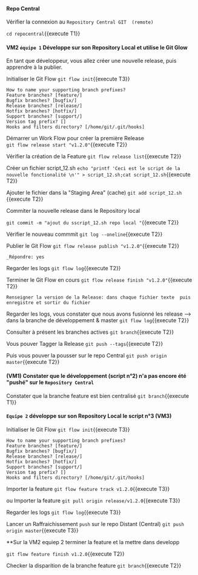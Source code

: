 #### Repo Central
 
 Vérifier la connexion au `Repository Central GIT  (remote)`
 
`cd repocentral`{{execute T1}}


#### VM2 `équipe 1` Développe sur son Repository Local et utilise le Git Glow
 
En tant que développeur, vous allez créer une nouvelle release, puis apprendre à la publier. 

Initialiser le Git Flow
 `git flow init`{{execute T3}}
 ```
How to name your supporting branch prefixes?
Feature branches? [feature/]
Bugfix branches? [bugfix/]
Release branches? [release/]
Hotfix branches? [hotfix/]
Support branches? [support/]
Version tag prefix? []
Hooks and filters directory? [/home/git/.git/hooks]
 ``` 

 Démarrer un Work Flow pour créer la première Release  
 `git flow release start "v1.2.0"`{{execute T2}}
 
 Vérifier la création de la Feature
 `git flow release list`{{execute T2}}

 Créer un fichier script_12.sh
 `echo "printf 'Ceci est le script de la nouvelle fonctionalité \n'" > script_12.sh;cat script_12.sh`{{execute T2}}
 
 Ajouter le fichier dans la "Staging Area" (cache)
 `git add script_12.sh `{{execute T2}}
 
 Commiter la nouvelle release dans le Repository local 
 
 `git commit -m "ajout du sscript_12.sh repo local "`{{execute T2}}
   
 Vérifier le nouveau commmit
 `git log --oneline`{{execute T2}}
 
 Publier le Git Flow 
 `git flow release publish "v1.2.0"`{{execute T2}}
 
 ```
 _Répondre: yes
  ```
 
 Regarder les logs 
 `git flow log`{{execute T2}}
 
 Terminer le Git Flow en cours 
 `git flow release finish "v1.2.0"`{{execute T2}}

 ```
Renseigner la version de la Release: dans chaque fichier texte  puis enregistre et sortir du fichier
 ``` 

 Regarder les logs, vous constater que nous avons fusionné les release -->  dans la branche de développement & master 
 `git flow log`{{execute T2}}


Consulter à présent les branches actives 
  `git branch`{{execute T2}}


Vous pouver Tagger la Release
 `git push --tags`{{execute T2}}

Puis vous pouver la pousser sur le repo Central
 `git push origin master`{{execute T2}}
  
  
  
 
 #### (VM1) Constater que le développement (script n°2) n'a pas encore été "pushé" sur le `Repository Central`  
 Constater que la branche feature est bien centralisé
 `git branch`{{execute T1}}



#### `Equipe 2` développe sur son Repository Local le script n°3  (VM3)

Initialiser le Git Flow
 `git flow init`{{execute T3}}
 ```
How to name your supporting branch prefixes?
Feature branches? [feature/]
Bugfix branches? [bugfix/]
Release branches? [release/]
Hotfix branches? [hotfix/]
Support branches? [support/]
Version tag prefix? []
Hooks and filters directory? [/home/git/.git/hooks]
 ``` 

Importer la feature
  `git flow feature track v1.2.0`{{execute T3}}

ou Importer la feature
  `git pull origin release/v1.2.0`{{execute T3}}


 
 Regarder les logs 
  `git flow log`{{execute T3}}






  
  Lancer un Raffraichissement `push` sur le repo Distant (Central)
   `git push origin master`{{execute T3}}
  
  **Sur la VM2 equiep 2  terminer la feature et la mettre dans developp 
  
 `git flow feature finish v1.2.0`{{execute T2}}
 
 Checker la disparition de la branche feature
  `git branch`{{execute T2}}
 
